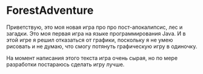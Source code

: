 # ForestAdventure

Приветствую, это моя новая игра про про пост-апокалипсис, лес и загадки. Это моя первая игра на языке программирования Java. И в этой игре я решил отказаться от графики, поскольку я не умею рисовать и не думаю, что смогу потянуть графическую игру в одиночку.

На момент написания этого текста игра очень сырая, но по мере разработки постараюсь сделать игру лучше.
